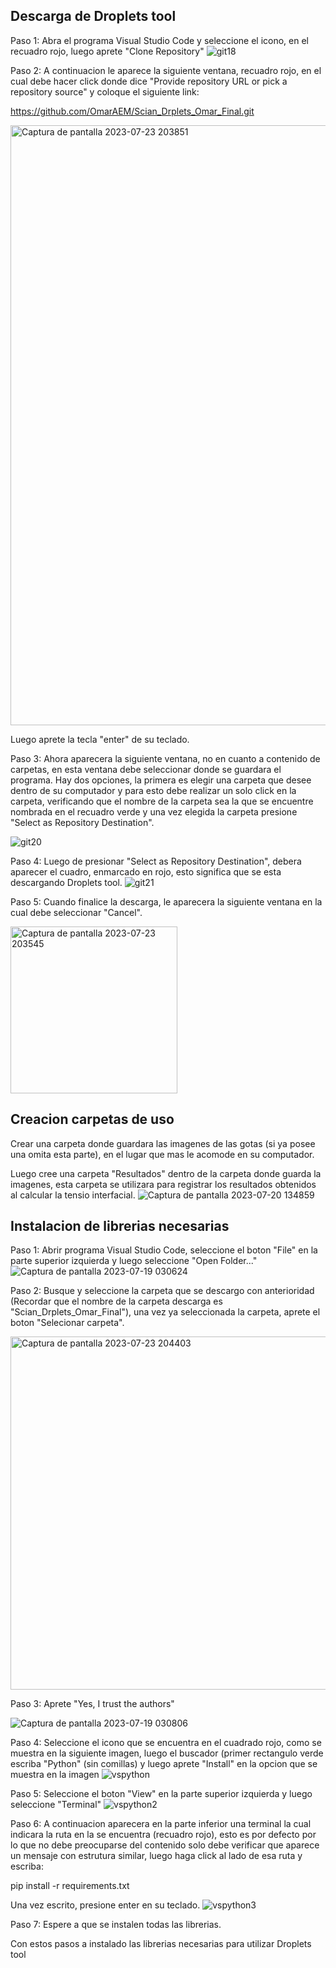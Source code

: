 ## Descarga de Droplets tool

Paso 1: Abra el programa Visual Studio Code y seleccione el icono, en el recuadro rojo, luego aprete "Clone Repository"
![git18](https://github.com/OmarAEM/Scian_Drplets_Omar_Final/assets/115668053/1b0d4d84-b060-4553-8824-e4ba506e6703)

Paso 2: A continuacion le aparece la siguiente ventana, recuadro rojo, en el cual debe hacer click donde dice "Provide repository URL or pick a repository source" y coloque el siguiente link:

https://github.com/OmarAEM/Scian_Drplets_Omar_Final.git

<img width="960" alt="Captura de pantalla 2023-07-23 203851" src="https://github.com/OmarAEM/Scian_Drplets_Omar_Final/assets/115668053/ce509ad4-8712-47fa-abad-ab0b6dcabc3a">

Luego aprete la tecla "enter" de su teclado.

Paso 3: Ahora aparecera la siguiente ventana, no en cuanto a contenido de carpetas, en esta ventana debe seleccionar donde se guardara el programa. Hay dos opciones, la primera es elegir una carpeta que desee dentro de su computador y para esto debe realizar un solo click en la carpeta, verificando que el nombre de la carpeta sea la que se encuentre nombrada en el recuadro verde y una vez elegida la carpeta presione "Select as Repository Destination".

![git20](https://github.com/OmarAEM/Scian_Drplets_Omar_Final/assets/115668053/499b968d-344d-4330-8038-a8e3f30023c8)

Paso 4: Luego de presionar "Select as Repository Destination", debera aparecer el cuadro, enmarcado en rojo, esto significa que se esta descargando Droplets tool.
![git21](https://github.com/OmarAEM/Scian_Drplets_Omar_Final/assets/115668053/1011555c-ee86-4c00-9271-9d88059d68bd)

Paso 5: Cuando finalice la descarga, le aparecera la siguiente ventana en la cual debe seleccionar "Cancel".

<img width="267" alt="Captura de pantalla 2023-07-23 203545" src="https://github.com/OmarAEM/Scian_Drplets_Omar_Final/assets/115668053/71744f88-32f5-4a75-aadb-82bf88e4b313">

## Creacion carpetas de uso
Crear una carpeta donde guardara las imagenes de las gotas (si ya posee una omita esta parte), en el lugar que mas le acomode en su computador.

Luego cree una carpeta "Resultados" dentro de la carpeta donde guarda la imagenes, esta carpeta se utilizara para registrar los resultados obtenidos al calcular la tensio interfacial.
![Captura de pantalla 2023-07-20 134859](https://github.com/OmarAEM/Scian_Drplets_Omar_Final/assets/115668053/7f2d8353-679c-4b08-8b02-d18decdfcbc2)

## Instalacion de librerias necesarias

Paso 1: Abrir programa Visual Studio Code, seleccione el boton "File" en la parte superior izquierda y luego seleccione "Open Folder..."
![Captura de pantalla 2023-07-19 030624](https://github.com/OmarAEM/Scian_Drplets_Omar_Final/assets/115668053/d55776d5-af8d-4a33-9339-24afee828a99)

Paso 2: Busque y seleccione la carpeta que se descargo con anterioridad (Recordar que el nombre de la carpeta descarga es "Scian_Drplets_Omar_Final"), una vez ya seleccionada la carpeta, aprete el boton "Selecionar carpeta".

<img width="565" alt="Captura de pantalla 2023-07-23 204403" src="https://github.com/OmarAEM/Scian_Drplets_Omar_Final/assets/115668053/f16387ba-47c3-4d0a-8a65-0f6b67099326">


Paso 3: Aprete "Yes, I trust the authors"

![Captura de pantalla 2023-07-19 030806](https://github.com/OmarAEM/Scian_Drplets_Omar_Final/assets/115668053/3d9aaa22-58da-452f-825d-bd2cffa751ba)

Paso 4: Seleccione el icono que se encuentra en el cuadrado rojo, como se muestra en la siguiente imagen, luego el buscador (primer rectangulo verde escriba "Python" (sin comillas) y luego aprete "Install" en la opcion que se muestra en la imagen
![vspython](https://github.com/OmarAEM/Scian_Drplets_Omar_Final/assets/115668053/b25a9c7d-9534-48da-a75d-185763e3f759)

Paso 5: Seleccione el boton "View" en la parte superior izquierda y luego seleccione "Terminal"
![vspython2](https://github.com/OmarAEM/Scian_Drplets_Omar_Final/assets/115668053/68466f45-f19d-457e-a239-35b46828fa29)

Paso 6: A continuacion aparecera en la parte inferior una terminal la cual indicara la ruta en la se encuentra (recuadro rojo), esto es por defecto por lo que no debe preocuparse del contenido solo debe verificar que aparece un mensaje con estrutura similar, luego haga click al lado de esa ruta y escriba:

pip install -r requirements.txt

Una vez escrito, presione enter en su teclado.
![vspython3](https://github.com/OmarAEM/Scian_Drplets_Omar_Final/assets/115668053/e9f15160-1cf8-42d3-a283-79a73d20c099)

Paso 7: Espere a que se instalen todas las librerias.

Con estos pasos a instalado las librerias necesarias para utilizar Droplets tool
